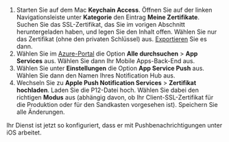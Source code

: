 

1. Starten Sie auf dem Mac **Keychain Access**. Öffnen Sie auf der linken Navigationsleiste unter **Kategorie** den Eintrag **Meine Zertifikate**. Suchen Sie das SSL-Zertifikat, das Sie im vorigen Abschnitt heruntergeladen haben, und legen Sie den Inhalt offen. Wählen Sie nur das Zertifikat (ohne den privaten Schlüssel) aus. [Exportieren](https://support.apple.com/kb/PH20122?locale=en_US) Sie es dann.
2. Wählen Sie im [Azure-Portal](https://portal.azure.com/) die Option **Alle durchsuchen** > **App Services** aus. Wählen Sie dann Ihr Mobile Apps-Back-End aus. 
3. Wählen Sie unter **Einstellungen** die Option **App Service Push** aus. Wählen Sie dann den Namen Ihres Notification Hub aus. 
3. Wechseln Sie zu **Apple Push Notification Services** > **Zertifikat hochladen**. Laden Sie die P12-Datei hoch. Wählen Sie dabei den richtigen **Modus** aus (abhängig davon, ob Ihr Client-SSL-Zertifikat für die Produktion oder für den Sandkasten vorgesehen ist). Speichern Sie alle Änderungen.

Ihr Dienst ist jetzt so konfiguriert, dass er mit Pushbenachrichtigungen unter iOS arbeitet.

[1]: ./media/app-service-mobile-apns-configure-push/mobile-push-notification-hub.png

